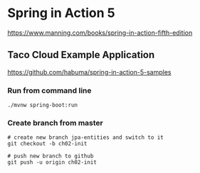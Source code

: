 # Spring in Action 5
https://www.manning.com/books/spring-in-action-fifth-edition

## Taco Cloud Example Application
https://github.com/habuma/spring-in-action-5-samples

### Run from command line ###

```
./mvnw spring-boot:run
```

### Create branch from master ###
```
# create new branch jpa-entities and switch to it
git checkout -b ch02-init

# push new branch to github
git push -u origin ch02-init
```
